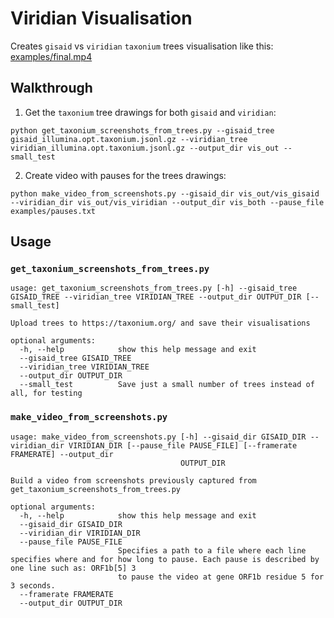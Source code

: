 # Viridian Visualisation

Creates `gisaid` vs `viridian` `taxonium` trees visualisation like this: [examples/final.mp4](examples/final.mp4)

## Walkthrough

1. Get the `taxonium` tree drawings for both `gisaid` and `viridian`:

```
python get_taxonium_screenshots_from_trees.py --gisaid_tree gisaid_illumina.opt.taxonium.jsonl.gz --viridian_tree viridian_illumina.opt.taxonium.jsonl.gz --output_dir vis_out --small_test
```

2. Create video with pauses for the trees drawings:

```
python make_video_from_screenshots.py --gisaid_dir vis_out/vis_gisaid --viridian_dir vis_out/vis_viridian --output_dir vis_both --pause_file examples/pauses.txt
```

## Usage

### `get_taxonium_screenshots_from_trees.py`
```
usage: get_taxonium_screenshots_from_trees.py [-h] --gisaid_tree GISAID_TREE --viridian_tree VIRIDIAN_TREE --output_dir OUTPUT_DIR [--small_test]

Upload trees to https://taxonium.org/ and save their visualisations

optional arguments:
  -h, --help            show this help message and exit
  --gisaid_tree GISAID_TREE
  --viridian_tree VIRIDIAN_TREE
  --output_dir OUTPUT_DIR
  --small_test          Save just a small number of trees instead of all, for testing

```

### `make_video_from_screenshots.py`

```
usage: make_video_from_screenshots.py [-h] --gisaid_dir GISAID_DIR --viridian_dir VIRIDIAN_DIR [--pause_file PAUSE_FILE] [--framerate FRAMERATE] --output_dir
                                      OUTPUT_DIR

Build a video from screenshots previously captured from get_taxonium_screenshots_from_trees.py

optional arguments:
  -h, --help            show this help message and exit
  --gisaid_dir GISAID_DIR
  --viridian_dir VIRIDIAN_DIR
  --pause_file PAUSE_FILE
                        Specifies a path to a file where each line specifies where and for how long to pause. Each pause is described by one line such as: ORF1b[5] 3
                        to pause the video at gene ORF1b residue 5 for 3 seconds.
  --framerate FRAMERATE
  --output_dir OUTPUT_DIR
```